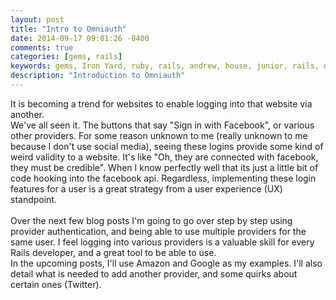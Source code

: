 ```yaml
---
layout: post
title: "Intro to Omniauth"
date: 2014-09-17 09:01:26 -0400
comments: true
categories: [gems, rails]
keywords: gems, Iron Yard, ruby, rails, andrew, house, junior, rails, developer, engineer, dev
description: "Introduction to Omniauth"
---
```

It is becoming a trend for websites to enable logging into that website
via another.<br>
We've all seen it.
The buttons that say "Sign in with Facebook", or various other
providers.
For some reason unknown to me (really unknown to me because I don't
use social media), seeing these logins provide some kind of weird
validity to a website.
It's like "Oh, they are connected with facebook, they must be credible".
When I know perfectly well that its just a little bit of code hooking into
the facebook api.
Regardless, implementing these login features for a user is a
great strategy from a user experience (UX) standpoint.<br><br>
Over the next few blog posts I'm going to go over step by step
using provider authentication, and being able to use multiple
providers for the same user.
I feel logging into various providers is a valuable skill for every Rails developer, and
a great tool to be able to use.<br>
In the upcoming posts, I'll use Amazon and Google as my examples.
I'll also detail what is needed to add another provider, and some quirks
about certain ones (Twitter).
